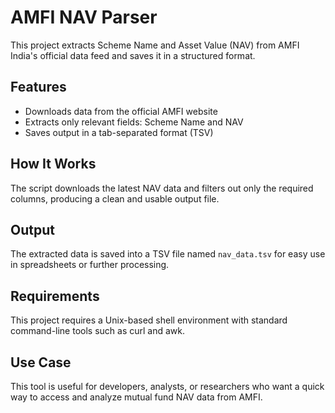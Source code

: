 # AMFI NAV Parser

This project extracts Scheme Name and Asset Value (NAV) from AMFI India's official data feed and saves it in a structured format.

## Features

- Downloads data from the official AMFI website
- Extracts only relevant fields: Scheme Name and NAV
- Saves output in a tab-separated format (TSV)

## How It Works

The script downloads the latest NAV data and filters out only the required columns, producing a clean and usable output file.

## Output

The extracted data is saved into a TSV file named `nav_data.tsv` for easy use in spreadsheets or further processing.

## Requirements

This project requires a Unix-based shell environment with standard command-line tools such as curl and awk.

## Use Case

This tool is useful for developers, analysts, or researchers who want a quick way to access and analyze mutual fund NAV data from AMFI.

